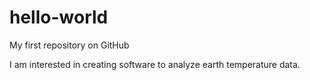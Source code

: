 # hello-world
My first repository on GitHub

I am interested in creating software to analyze earth temperature data.
